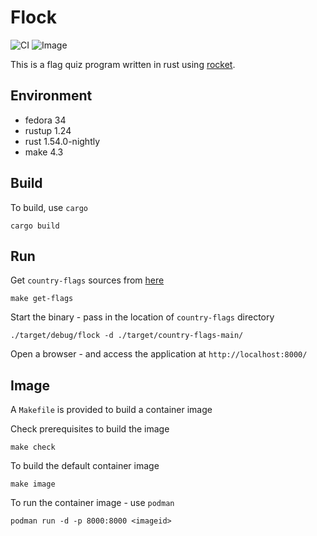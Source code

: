 # Flock

![CI](https://github.com/jostho/flock/workflows/CI/badge.svg)
![Image](https://github.com/jostho/flock/workflows/Image/badge.svg)

This is a flag quiz program written in rust using [rocket](https://github.com/SergioBenitez/Rocket).

## Environment

* fedora 34
* rustup 1.24
* rust 1.54.0-nightly
* make 4.3

## Build

To build, use `cargo`

    cargo build

## Run

Get `country-flags` sources from [here](https://github.com/hampusborgos/country-flags)

    make get-flags

Start the binary - pass in the location of `country-flags` directory

    ./target/debug/flock -d ./target/country-flags-main/

Open a browser - and access the application at `http://localhost:8000/`

## Image

A `Makefile` is provided to build a container image

Check prerequisites to build the image

    make check

To build the default container image

    make image

To run the container image - use `podman`

    podman run -d -p 8000:8000 <imageid>
